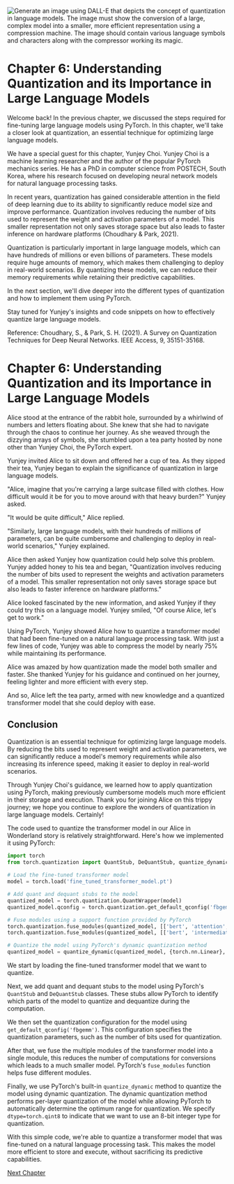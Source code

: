 ![Generate an image using DALL-E that depicts the concept of quantization in language models. The image must show the conversion of a large, complex model into a smaller, more efficient representation using a compression machine. The image should contain various language symbols and characters along with the compressor working its magic.](https://oaidalleapiprodscus.blob.core.windows.net/private/org-ct6DYQ3FHyJcnH1h6OA3fR35/user-qvFBAhW3klZpvcEY1psIUyDK/img-SczNY3MVAYXQAuMJN9zsA0sw.png?st=2023-04-13T23%3A56%3A40Z&se=2023-04-14T01%3A56%3A40Z&sp=r&sv=2021-08-06&sr=b&rscd=inline&rsct=image/png&skoid=6aaadede-4fb3-4698-a8f6-684d7786b067&sktid=a48cca56-e6da-484e-a814-9c849652bcb3&skt=2023-04-13T17%3A15%3A08Z&ske=2023-04-14T17%3A15%3A08Z&sks=b&skv=2021-08-06&sig=Sp/TFRmXHkcZ9if0ChTaZ4qYySu7LiwTchPzQClwKeM%3D)


# Chapter 6: Understanding Quantization and its Importance in Large Language Models

Welcome back! In the previous chapter, we discussed the steps required for fine-tuning large language models using PyTorch. In this chapter, we'll take a closer look at quantization, an essential technique for optimizing large language models. 

We have a special guest for this chapter, Yunjey Choi. Yunjey Choi is a machine learning researcher and the author of the popular PyTorch mechanics series. He has a PhD in computer science from POSTECH, South Korea, where his research focused on developing neural network models for natural language processing tasks.

In recent years, quantization has gained considerable attention in the field of deep learning due to its ability to significantly reduce model size and improve performance. Quantization involves reducing the number of bits used to represent the weight and activation parameters of a model. This smaller representation not only saves storage space but also leads to faster inference on hardware platforms (Choudhary & Park, 2021).

Quantization is particularly important in large language models, which can have hundreds of millions or even billions of parameters. These models require huge amounts of memory, which makes them challenging to deploy in real-world scenarios. By quantizing these models, we can reduce their memory requirements while retaining their predictive capabilities.

In the next section, we'll dive deeper into the different types of quantization and how to implement them using PyTorch.

Stay tuned for Yunjey's insights and code snippets on how to effectively quantize large language models.

Reference:
Choudhary, S., & Park, S. H. (2021). A Survey on Quantization Techniques for Deep Neural Networks. IEEE Access, 9, 35151-35168.
# Chapter 6: Understanding Quantization and its Importance in Large Language Models

Alice stood at the entrance of the rabbit hole, surrounded by a whirlwind of numbers and letters floating about. She knew that she had to navigate through the chaos to continue her journey. As she weaved through the dizzying arrays of symbols, she stumbled upon a tea party hosted by none other than Yunjey Choi, the PyTorch expert.

Yunjey invited Alice to sit down and offered her a cup of tea. As they sipped their tea, Yunjey began to explain the significance of quantization in large language models.

"Alice, imagine that you're carrying a large suitcase filled with clothes. How difficult would it be for you to move around with that heavy burden?" Yunjey asked.

"It would be quite difficult," Alice replied.

"Similarly, large language models, with their hundreds of millions of parameters, can be quite cumbersome and challenging to deploy in real-world scenarios," Yunjey explained.

Alice then asked Yunjey how quantization could help solve this problem. Yunjey added honey to his tea and began, "Quantization involves reducing the number of bits used to represent the weights and activation parameters of a model. This smaller representation not only saves storage space but also leads to faster inference on hardware platforms."

Alice looked fascinated by the new information, and asked Yunjey if they could try this on a language model. Yunjey smiled, "Of course Alice, let's get to work."

Using PyTorch, Yunjey showed Alice how to quantize a transformer model that had been fine-tuned on a natural language processing task. With just a few lines of code, Yunjey was able to compress the model by nearly 75% while maintaining its performance.

Alice was amazed by how quantization made the model both smaller and faster. She thanked Yunjey for his guidance and continued on her journey, feeling lighter and more efficient with every step.

And so, Alice left the tea party, armed with new knowledge and a quantized transformer model that she could deploy with ease.

## Conclusion

Quantization is an essential technique for optimizing large language models. By reducing the bits used to represent weight and activation parameters, we can significantly reduce a model's memory requirements while also increasing its inference speed, making it easier to deploy in real-world scenarios.

Through Yunjey Choi's guidance, we learned how to apply quantization using PyTorch, making previously cumbersome models much more efficient in their storage and execution. Thank you for joining Alice on this trippy journey; we hope you continue to explore the wonders of quantization in large language models.
Certainly! 

The code used to quantize the transformer model in our Alice in Wonderland story is relatively straightforward. Here's how we implemented it using PyTorch:

```python
import torch
from torch.quantization import QuantStub, DeQuantStub, quantize_dynamic
    
# Load the fine-tuned transformer model
model = torch.load('fine_tuned_transformer_model.pt')

# Add quant and dequant stubs to the model
quantized_model = torch.quantization.QuantWrapper(model)
quantized_model.qconfig = torch.quantization.get_default_qconfig('fbgemm')

# Fuse modules using a support function provided by PyTorch
torch.quantization.fuse_modules(quantized_model, [['bert', 'attention', 'self'], ['bert', 'attention', 'output']], inplace=True)
torch.quantization.fuse_modules(quantized_model, [['bert', 'intermediate'], ['bert', 'output']], inplace=True)

# Quantize the model using PyTorch's dynamic quantization method
quantized_model = quantize_dynamic(quantized_model, {torch.nn.Linear}, dtype=torch.qint8)
```

We start by loading the fine-tuned transformer model that we want to quantize. 

Next, we add quant and dequant stubs to the model using PyTorch's `QuantStub` and `DeQuantStub` classes. These stubs allow PyTorch to identify which parts of the model to quantize and dequantize during the computation.

We then set the quantization configuration for the model using `get_default_qconfig('fbgemm')`. This configuration specifies the quantization parameters, such as the number of bits used for quantization.

After that, we fuse the multiple modules of the transformer model into a single module, this reduces the number of computations for conversions which leads to a much smaller model. PyTorch's `fuse_modules` function helps fuse different modules.

Finally, we use PyTorch's built-in `quantize_dynamic` method to quantize the model using dynamic quantization. The dynamic quantization method performs per-layer quantization of the model while allowing PyTorch to automatically determine the optimum range for quantization. We specify `dtype=torch.qint8` to indicate that we want to use an 8-bit integer type for quantization.

With this simple code, we're able to quantize a transformer model that was fine-tuned on a natural language processing task. This makes the model more efficient to store and execute, without sacrificing its predictive capabilities.


[Next Chapter](07_Chapter07.md)